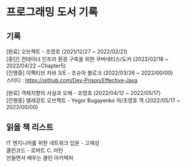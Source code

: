# 프로그래밍 도서 기록

## 기록
[완료] 오브젝트 - 조영호 (2021/12/27 ~ 2022/02/21)<br>
[중단] 컨테이너 인프라 환경 구축을 위한 쿠버네티스/도커 (2022/02/18 ~ 2022/04/22 ~Chapter5)<br>
[진행중] 이펙티브 자바 3/E - 조슈아 블로크 (2022/03/26 ~ 2022/00/00)<br>
스터디 : https://github.com/Dev-Prison/Effective-Java<br>

[완료] 객체지향의 사실과 오해 - 조영호 (2022/04/12 ~ 2022/05/17)<br>
[진행중] 엘레강트 오브젝트 - Yegor Bugayenko 저/조영호 역 (2022/05/17 ~ 2022/00/00)

## 읽을 책 리스트
IT 엔지니어를 위한 네트워크 입문 - 고재성<br>
클린코드 - 로버트 C. 마틴<br>
만들면서 배우는 클린 아키텍처<br>
